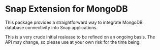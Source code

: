Snap Extension for MongoDB
==========================

This package provides a straightforward way to integrate MongoDB database
connectivity into Snap applications.

This is a very crude initial realease to be refined on an ongoing basis. The
API may change, so please use at your own risk for the time being.


